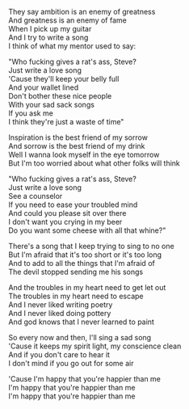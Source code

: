 They say ambition is an enemy of greatness  
And greatness is an enemy of fame  
When I pick up my guitar  
And I try to write a song  
I think of what my mentor used to say:

"Who fucking gives a rat's ass, Steve?  
Just write a love song  
'Cause they'll keep your belly full  
And your wallet lined  
Don't bother these nice people  
With your sad sack songs  
If you ask me  
I think they're just a waste of time"

Inspiration is the best friend of my sorrow  
And sorrow is the best friend of my drink  
Well I wanna look myself in the eye tomorrow  
But I'm too worried about what other folks will think

"Who fucking gives a rat's ass, Steve?  
Just write a love song  
See a counselor  
If you need to ease your troubled mind  
And could you please sit over there  
I don't want you crying in my beer  
Do you want some cheese with all that whine?"

There's a song that I keep trying to sing to no one  
But I'm afraid that it's too short or it's too long  
And to add to all the things that I'm afraid of  
The devil stopped sending me his songs

And the troubles in my heart need to get let out  
The troubles in my heart need to escape  
And I never liked writing poetry  
And I never liked doing pottery  
And god knows that I never learned to paint

So every now and then, I'll sing a sad song  
'Cause it keeps my spirit light, my conscience clean  
And if you don't care to hear it  
I don't mind if you go out for some air

'Cause I'm happy that you're happier than me  
I'm happy that you're happier than me  
I'm happy that you're happier than me